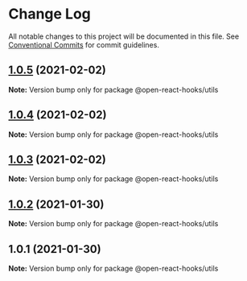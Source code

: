# Change Log

All notable changes to this project will be documented in this file.
See [Conventional Commits](https://conventionalcommits.org) for commit guidelines.

## [1.0.5](https://github.com/open-react-hooks/open-react-hooks/compare/@open-react-hooks/utils@1.0.4...@open-react-hooks/utils@1.0.5) (2021-02-02)

**Note:** Version bump only for package @open-react-hooks/utils





## [1.0.4](https://github.com/open-react-hooks/open-react-hooks/compare/@open-react-hooks/utils@1.0.3...@open-react-hooks/utils@1.0.4) (2021-02-02)

**Note:** Version bump only for package @open-react-hooks/utils





## [1.0.3](https://github.com/open-react-hooks/open-react-hooks/compare/@open-react-hooks/utils@1.0.2...@open-react-hooks/utils@1.0.3) (2021-02-02)

**Note:** Version bump only for package @open-react-hooks/utils





## [1.0.2](https://github.com/open-react-hooks/open-react-hooks/compare/@open-react-hooks/utils@1.0.1...@open-react-hooks/utils@1.0.2) (2021-01-30)

**Note:** Version bump only for package @open-react-hooks/utils





## 1.0.1 (2021-01-30)

**Note:** Version bump only for package @open-react-hooks/utils
